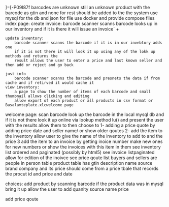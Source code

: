 
]=[-P09I87f barcodes are unknown still an unknown product with the barcode as gtin and none for rest should be added to the the system
use mysql for the db and json for file use docker and provide compose files 
index page:
    create invoice:
        barcode scanner scanns barcode looks up in our inventory and if it is there it will issue an invoice`   +
    
    update inventory:
        barcode scanner scanns the barcode if it is in our invebtory adds one 
        if it is not there it will look it up using any of the lokk up methods and returns the 
        result allows the user to enter a price and last known seller and then add or reject and go back
        
    just info
        barcode scanner scanns the barcode and presnets the data if from cache and if retirved it would cache it
    view inventory:
        a page to show the number of items of each barcode and small thumbnail allows clicking and editing
        allow export of each product or all products in csv format or Basalamteplate.xlcwelcome page

    
welcome page:
scan barcode
    look up the barcode in the local mysql db and if it is not there look it up online via lookup method lu() and 
    present the user with the results allow them to then choose to
        1- adding a price quote by adding price date and seller name/ or show older qoutes
        2- add the item to the inventory allow user to give the name of the inventory to add to and the price
        3  add the item to an invoice by getting inoice number make new ones for new numbers or show the invoices with this item in them
see inventory list ordered and  paginated (possibly by html5)
see invoice listpaginated allow for edition of the inoivce
see price qoute list
buyers and sellers are people in person table
product table has gtin description name source brand company and its price should come from a price tbale that records the procut id and price and date


choices:
add product  by scanning barcode if the product data was in mysql bring it up allow the user to add quanity source name price

add price qoute
